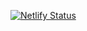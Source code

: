 [![Netlify Status](https://api.netlify.com/api/v1/badges/801ebf1a-f6f9-40d5-9e6b-9a756b6a950a/deploy-status)](https://app.netlify.com/sites/ybe/deploys)
